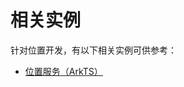 # 相关实例

针对位置开发，有以下相关实例可供参考：

- [位置服务（ArkTS）](https://gitee.com/openharmony/applications_app_samples/tree/OpenHarmony-5.0.1-Release/code/BasicFeature/DeviceManagement/Location)